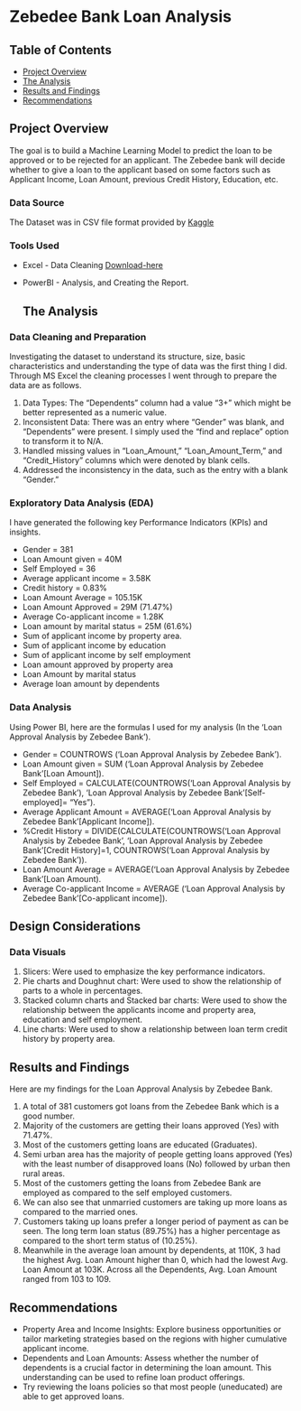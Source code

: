 # Zebedee Bank Loan Analysis

## Table of Contents

- [Project Overview](#project-overview)
- [The Analysis](#the-analysis)
- [Results and Findings](#results-and-findings)
- [Recommendations](#recommendations)


## Project Overview
The goal is to build a Machine Learning Model to predict the loan to be approved or to be rejected for an applicant.
The Zebedee bank will decide whether to give a loan to the applicant based on some factors such as Applicant Income, Loan Amount, previous Credit History, Education, etc.

### Data Source

The Dataset was in CSV file format provided by [Kaggle](kaggle.com)

### Tools Used

- Excel - Data Cleaning [Download-here](https://microsoft.com)
- PowerBI - Analysis, and Creating the Report.

  ## The Analysis
### Data Cleaning and Preparation

Investigating the dataset to understand its structure, size, basic characteristics and understanding the type of data was the first thing I did.
Through MS Excel the cleaning processes I went through to prepare the data are as follows.
1.	Data Types: The “Dependents” column had a value “3+” which might be better represented as a numeric value.
2.	Inconsistent Data: There was an entry where “Gender” was blank, and “Dependents” were present. I simply used the “find and replace” option to transform it to N/A.
3.	Handled missing values in “Loan_Amount,” “Loan_Amount_Term,” and “Credit_History” columns which were denoted by blank cells.
4.	Addressed the inconsistency in the data, such as the entry with a blank “Gender.”

  ### Exploratory Data Analysis (EDA)

  I have generated the following key Performance Indicators (KPIs) and insights.
- Gender = 381
- Loan Amount given = 40M
- Self Employed = 36
- Average applicant income = 3.58K
- Credit history = 0.83%
- Loan Amount Average = 105.15K
- Loan Amount Approved = 29M (71.47%)
- Average Co-applicant income = 1.28K
- Loan amount by marital status = 25M (61.6%)
- Sum of applicant income by property area.
- Sum of applicant income by education
- Sum of applicant income by self employment
- Loan amount approved by property area
- Loan Amount by marital status
- Average loan amount by dependents

 ### Data Analysis

 Using Power BI, here are the formulas I used for my analysis (In the ‘Loan Approval Analysis by Zebedee Bank’).
- Gender = COUNTROWS (‘Loan Approval Analysis by Zebedee Bank’).
-	Loan Amount given = SUM (‘Loan Approval Analysis by Zebedee Bank’[Loan Amount]).
-	Self Employed = CALCULATE(COUNTROWS(‘Loan Approval Analysis by Zebedee Bank’), ‘Loan Approval Analysis by Zebedee Bank’[Self-employed]= “Yes”).
-	Average Applicant Amount = AVERAGE(‘Loan Approval Analysis by Zebedee Bank’[Applicant Income]).
-	%Credit History = DIVIDE(CALCULATE(COUNTROWS(‘Loan Approval Analysis by Zebedee Bank’, ‘Loan Approval Analysis by Zebedee Bank’[Credit History]=1, COUNTROWS(‘Loan Approval Analysis by Zebedee Bank’)).
-	Loan Amount Average = AVERAGE(‘Loan Approval Analysis by Zebedee Bank’[Loan Amount).
-	Average Co-applicant Income = AVERAGE (‘Loan Approval Analysis by Zebedee Bank’[Co-applicant income]).

   ## Design Considerations
  ### Data Visuals

1. Slicers: Were used to emphasize the key performance indicators.
2. Pie charts and Doughnut chart: Were used to show the relationship of parts to a whole in percentages.
3. Stacked column charts and Stacked bar charts: Were used to show the relationship between the applicants income and property area, education and self employment.
4. Line charts: Were used to show a relationship between loan term credit history by property area.

 ## Results and Findings

 Here are my findings for the Loan Approval Analysis by Zebedee Bank.
1.	A total of 381 customers got loans from the Zebedee Bank which is a good number.
2.	Majority of the customers are getting their loans approved (Yes) with 71.47%.
3.	Most of the customers getting loans are educated (Graduates).
4.	Semi urban area has the majority of people getting loans approved (Yes) with the least number of disapproved loans (No) followed by urban then rural areas.
5.	Most of the customers getting the loans from Zebedee Bank are employed as compared to the self employed customers.
6.	We can also see that unmarried customers are taking up more loans as compared to the married ones.
7.	Customers taking up loans prefer a longer period of payment as can be seen. The long term loan status (89.75%) has a higher percentage as compared to the short term status of (10.25%).
8.	Meanwhile in the average loan amount by dependents, at 110K, 3 had the highest Avg. Loan Amount higher than 0, which had the lowest Avg. Loan Amount at 103K. Across all the Dependents, Avg. Loan Amount ranged from 103 to 109.

  ## Recommendations
- Property Area and Income Insights: Explore business opportunities or tailor marketing strategies based on the regions with higher cumulative applicant income.
- Dependents and Loan Amounts: Assess whether the number of dependents is a crucial factor in determining the loan amount. This understanding can be used to refine loan product offerings.
- Try reviewing the loans policies so that most people (uneducated) are able to get approved loans.





